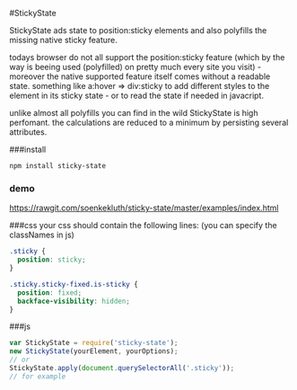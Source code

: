 #StickyState

StickyState ads state to position:sticky elements and also polyfills the missing native sticky feature.

todays browser do not all support the position:sticky feature (which by the way is beeing used (polyfilled) on pretty much every site you visit) - moreover the native supported feature itself comes without a readable state. something like a:hover => div:sticky to add different styles to the element in its sticky state - or to read the state if needed in javacript. 

unlike almost all polyfills you can find in the wild StickyState is high perfomant. the calculations are reduced to a minimum by persisting several attributes.

###install
```
npm install sticky-state
```
### demo
https://rawgit.com/soenkekluth/sticky-state/master/examples/index.html

###css
your css should contain the following lines: 
(you can specify the classNames in js)
```css
.sticky {
  position: sticky;
}

.sticky.sticky-fixed.is-sticky {
  position: fixed;
  backface-visibility: hidden;
}
```

###js
```javascript
var StickyState = require('sticky-state');
new StickyState(yourElement, yourOptions);
// or
StickyState.apply(document.querySelectorAll('.sticky'));
// for example
```
